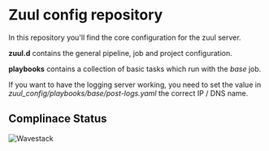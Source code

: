 # Zuul config repository

In this repository you'll find the core configuration for the zuul server.

**zuul.d** contains the general pipeline, job and project configuration.

**playbooks** contains a collection of basic tasks which run with the *base* job.

If you want to have the logging server working, you need to set the value
in *zuul_config/playbooks/base/post-logs.yaml* the correct IP / DNS name.

## Complinace Status 

![Wavestack](https://zuul.scs.community/api/tenant/SCS/badge?project=SovereignCloudStack/zuul-config&pipeline=compliance_check)
